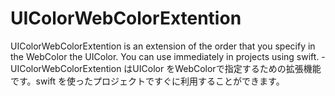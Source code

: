 # UIColorWebColorExtention
UIColorWebColorExtention is an extension of the order that you specify in the WebColor the UIColor. You can use immediately in projects using swift. - UIColorWebColorExtention はUIColor をWebColorで指定するための拡張機能です。swift を使ったプロジェクトですぐに利用することができます。

